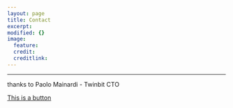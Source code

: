 ```yaml
---
layout: page
title: Contact
excerpt: 
modified: {} 
image:
  feature: 
  credit: 
  creditlink: 
---
```


---
thanks to Paolo Mainardi - Twinbit CTO 

<div markdown="0"><a href="http://mademistakes.com" class="btn">This is a button</a></div>






